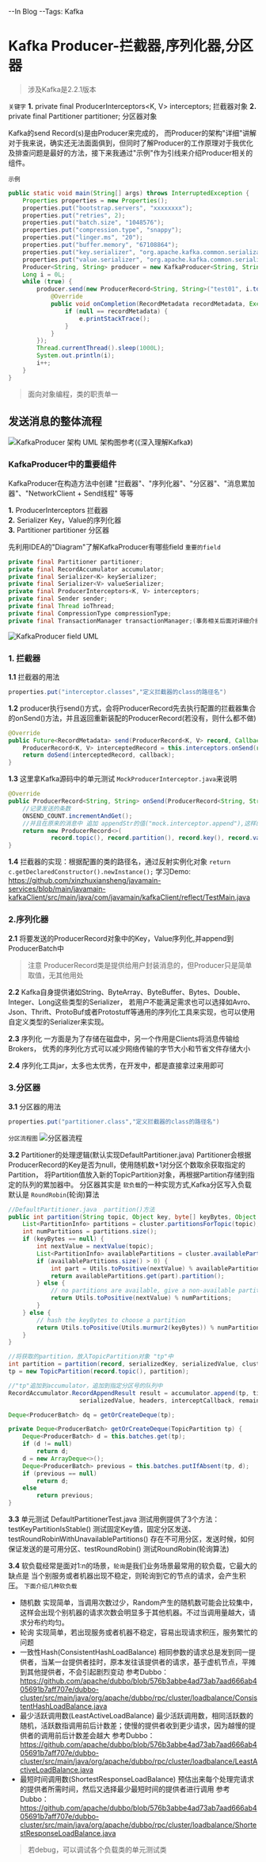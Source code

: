 --In Blog
--Tags: Kafka

# Kafka Producer-拦截器,序列化器,分区器

> 涉及Kafka是2.2.1版本

`关键字`
**1.** private final ProducerInterceptors<K, V> interceptors; 拦截器对象
**2.** private final Partitioner partitioner; 分区器对象

Kafka的send Record(s)是由Producer来完成的， 而Producer的架构"详细"讲解对于我来说，确实还无法面面俱到，但同时了解Producer的工作原理对于我优化及排查问题是最好的方法，接下来我通过"示例"作为引线来介绍Producer相关的组件。

`示例`

```java
public static void main(String[] args) throws InterruptedException {
    Properties properties = new Properties();
    properties.put("bootstrap.servers", "xxxxxxxx");
    properties.put("retries", 2); 
    properties.put("batch.size", "1048576"); 
    properties.put("compression.type", "snappy");
    properties.put("linger.ms", "20"); 
    properties.put("buffer.memory", "67108864"); 
    properties.put("key.serializer", "org.apache.kafka.common.serialization.StringSerializer");
    properties.put("value.serializer", "org.apache.kafka.common.serialization.StringSerializer");
    Producer<String, String> producer = new KafkaProducer<String, String>(properties);
    Long i = 0L;
    while (true) {
        producer.send(new ProducerRecord<String, String>("test01", i.toString()), new Callback() {
            @Override
            public void onCompletion(RecordMetadata recordMetadata, Exception e) {
                if (null == recordMetadata) {
                    e.printStackTrace();
                }
            }
        });
        Thread.currentThread().sleep(1000L);
        System.out.println(i);
        i++;
    }
}
```

> 面向对象编程，类的职责单一

## 发送消息的整体流程

![KafkaProducer 架构 UML](http://img.xinzhuxiansheng.com/blogimgs/kafka/producer/Producer讲解05.png)
架构图参考(《深入理解Kafka》)

### KafkaProducer中的重要组件
KafkaProducer在构造方法中创建 "拦截器"、"序列化器"、"分区器"、"消息累加器"、"NetworkClient + Send线程" 等等

**1.** ProducerInterceptors 拦截器  
**2.** Serializer Key，Value的序列化器  
**3.** Partitioner partitioner 分区器   

先利用IDEA的"Diagram"了解KafkaProducer有哪些field
`重要的field`

```java
private final Partitioner partitioner;
private final RecordAccumulator accumulator;
private final Serializer<K> keySerializer;
private final Serializer<V> valueSerializer;
private final ProducerInterceptors<K, V> interceptors;
private final Sender sender;
private final Thread ioThread;
private final CompressionType compressionType;
private final TransactionManager transactionManager;(事务相关后面对详细介绍)
```

![KafkaProducer field UML](http://img.xinzhuxiansheng.com/blogimgs/kafka/producer/Producer讲解01.png)


### 1. 拦截器

**1.1** 拦截器的用法

```java
properties.put("interceptor.classes","定义拦截器的class的路径名")
```

**1.2** producer执行send()方式，会将ProducerRecord先去执行配置的拦截器集合的onSend()方法，并且返回重新装配的ProducerRecord(若没有，则什么都不做)

```java
@Override
public Future<RecordMetadata> send(ProducerRecord<K, V> record, Callback callback) {
    ProducerRecord<K, V> interceptedRecord = this.interceptors.onSend(record);
    return doSend(interceptedRecord, callback);
}
```

**1.3** 这里拿Kafka源码中的单元测试 `MockProducerInterceptor.java`来说明

```java
@Override
public ProducerRecord<String, String> onSend(ProducerRecord<String, String> record) {
    //记录发送的条数
    ONSEND_COUNT.incrementAndGet();
    //并且在原来的消息中 追加 appendStr的值("mock.interceptor.append"),这样的话，后面要发给Kafka Broker的消息都统一的加上了 "mock.interceptor.append"后缀
    return new ProducerRecord<>(
            record.topic(), record.partition(), record.key(), record.value().concat(appendStr));
}
```

**1.4** 拦截器的实现：根据配置的类的路径名，通过反射实例化对象 `return c.getDeclaredConstructor().newInstance();`
学习Demo:  https://github.com/xinzhuxiansheng/javamain-services/blob/main/javamain-kafkaClient/src/main/java/com/javamain/kafkaClient/reflect/TestMain.java

### 2.序列化器

**2.1** 将要发送的ProducerRecord对象中的Key，Value序列化,并append到 ProducerBatch中

> 注意 ProducerRecord类是提供给用户封装消息的，但Producer只是简单取值，无其他用处

**2.2** Kafka自身提供诸如String、ByteArray、ByteBuffer、Bytes、Double、Integer、Long这些类型的Serializer， 若用户不能满足需求也可以选择如Avro、Json、Thrift、ProtoBuf或者Protostuff等通用的序列化工具来实现，也可以使用自定义类型的Serializer来实现。

**2.3** 序列化 一方面是为了存储在磁盘中，另一个作用是Clients将消息传输给Brokers， 优秀的序列化方式可以减少网络传输的字节大小和节省文件存储大小

**2.4** 序列化工具jar，太多也太优秀，在开发中，都是直接拿过来用即可

### 3.分区器

**3.1** 分区器的用法

```java
properties.put("partitioner.class","定义拦截器的class的路径名")
```

`分区流程图`
![分区器流程](http://img.xinzhuxiansheng.com/blogimgs/kafka/producer/Producer讲解02.png)

**3.2** Partitioner的处理逻辑(默认实现DefaultPartitioner.java)
Partitioner会根据ProducerRecord的Key是否为null，使用随机数+1对分区个数取余获取指定的Partition， 将Partition值放入新的TopicPartition对象，再根据Partition存储到指定的队列的累加器中。 分区器其实是 `软负载`的一种实现方式,Kafka分区写入负载默认是 `RoundRobin`(轮询)算法

```java
//DefaultPartitioner.java  partition()方法
public int partition(String topic, Object key, byte[] keyBytes, Object value, byte[] valueBytes, Cluster cluster) {
    List<PartitionInfo> partitions = cluster.partitionsForTopic(topic);
    int numPartitions = partitions.size();
    if (keyBytes == null) {
        int nextValue = nextValue(topic);
        List<PartitionInfo> availablePartitions = cluster.availablePartitionsForTopic(topic);
        if (availablePartitions.size() > 0) {
            int part = Utils.toPositive(nextValue) % availablePartitions.size();
            return availablePartitions.get(part).partition();
        } else {
            // no partitions are available, give a non-available partition
            return Utils.toPositive(nextValue) % numPartitions;
        }
    } else {
        // hash the keyBytes to choose a partition
        return Utils.toPositive(Utils.murmur2(keyBytes)) % numPartitions;
    }
}

//将获取的partition，放入TopicPartition对象 "tp"中
int partition = partition(record, serializedKey, serializedValue, cluster);
tp = new TopicPartition(record.topic(), partition);

//"tp"追加到accumulator，追加到指定分区号的队列中
RecordAccumulator.RecordAppendResult result = accumulator.append(tp, timestamp, serializedKey,
                    serializedValue, headers, interceptCallback, remainingWaitMs);

Deque<ProducerBatch> dq = getOrCreateDeque(tp);

private Deque<ProducerBatch> getOrCreateDeque(TopicPartition tp) {
    Deque<ProducerBatch> d = this.batches.get(tp);
    if (d != null)
        return d;
    d = new ArrayDeque<>();
    Deque<ProducerBatch> previous = this.batches.putIfAbsent(tp, d);
    if (previous == null)
        return d;
    else
        return previous;
}
```

**3.3** 单元测试 DefaultPartitionerTest.java
测试用例提供了3个方法：testKeyPartitionIsStable() 测试固定Key值，固定分区发送、testRoundRobinWithUnavailablePartitions() 存在不可用分区，发送时候，如何保证发送的是可用分区、testRoundRobin() 测试RoundRobin(轮询算法)

**3.4** 软负载经常是面对1:n的场景，`轮询`是我们业务场景最常用的软负载，它最大的缺点是 当个别服务或者机器出现不稳定，则轮询到它的节点的请求，会产生积压。
`下面介绍几种软负载`

* 随机数
  实现简单，当调用次数过少，Random产生的随机数可能会比较集中，这样会出现个别机器的请求次数会明显多于其他机器。不过当调用量越大，请求分布约均匀。
* 轮询
  实现简单，若出现服务或者机器不稳定，容易出现请求积压，服务繁忙的问题
* 一致性Hash(ConsistentHashLoadBalance)
  相同参数的请求总是发到同一提供者，当某一台提供者挂时，原本发往该提供者的请求，基于虚机节点，平摊到其他提供者，不会引起剧烈变动
  参考Dubbo：https://github.com/apache/dubbo/blob/576b3abbe4ad73ab7aad666ab405691b7aff707e/dubbo-cluster/src/main/java/org/apache/dubbo/rpc/cluster/loadbalance/ConsistentHashLoadBalance.java
* 最少活跃调用数(LeastActiveLoadBalance)
  最少活跃调用数，相同活跃数的随机，活跃数指调用前后计数差；使慢的提供者收到更少请求，因为越慢的提供者的调用前后计数差会越大
  参考Dubbo： https://github.com/apache/dubbo/blob/576b3abbe4ad73ab7aad666ab405691b7aff707e/dubbo-cluster/src/main/java/org/apache/dubbo/rpc/cluster/loadbalance/LeastActiveLoadBalance.java
* 最短时间调用数(ShortestResponseLoadBalance)
  预估出来每个处理完请求的提供者所需时间，然后又选择最少最短时间的提供者进行调用
  参考Dubbo：https://github.com/apache/dubbo/blob/576b3abbe4ad73ab7aad666ab405691b7aff707e/dubbo-cluster/src/main/java/org/apache/dubbo/rpc/cluster/loadbalance/ShortestResponseLoadBalance.java

> 若debug，可以调试各个负载类的单元测试类

